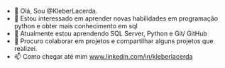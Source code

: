 - 👋 Olá, Sou @KleberLacerda.
- 👀 Estou interessado em aprender novas habilidades em programação python e obter mais conhecimento em sql
- 🌱 Atualmente estou aprendendo SQL Server, Python e Git/ GitHub
- 💞️ Procuro colaborar em projetos e compartilhar alguns projetos que realizei.
- 📫 Como chegar até mim www.linkedin.com/in/kleberlacerda
  


<!---
KleberLacerda/KleberLacerda is a ✨ special ✨ repository because its `README.md` (this file) appears on your GitHub profile.
You can click the Preview link to take a look at your changes.
--->
